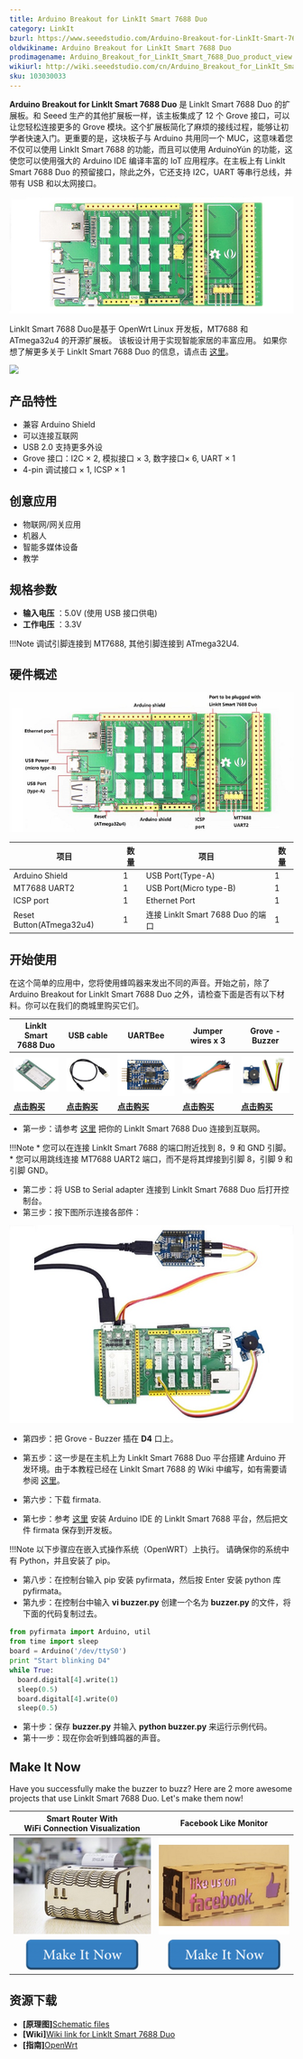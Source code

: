 ```yaml
---
title: Arduino Breakout for LinkIt Smart 7688 Duo
category: LinkIt
bzurl: https://www.seeedstudio.com/Arduino-Breakout-for-LinkIt-Smart-7688-Duo-p-2576.html
oldwikiname: Arduino Breakout for LinkIt Smart 7688 Duo
prodimagename: Arduino_Breakout_for_LinkIt_Smart_7688_Duo_product_view.jpg
wikiurl: http://wiki.seeedstudio.com/cn/Arduino_Breakout_for_LinkIt_Smart_7688_Duo
sku: 103030033
---
```



**Arduino Breakout for LinkIt Smart 7688 Duo** 是 LinkIt Smart 7688 Duo 的扩展板。和 Seeed 生产的其他扩展板一样，该主板集成了 12 个 Grove 接口，可以让您轻松连接更多的 Grove 模块。这个扩展板简化了麻烦的接线过程，能够让初学者快速入门。更重要的是，这块板子与 Arduino 共用同一个 MUC，这意味着您不仅可以使用 LinkIt Smart 7688 的功能，而且可以使用 ArduinoYún 的功能，这使您可以使用强大的 Arduino IDE 编译丰富的 IoT 应用程序。在主板上有 LinkIt Smart 7688 Duo 的预留接口，除此之外，它还支持 I2C，UART 等串行总线，并带有 USB 和以太网接口。

![](https://github.com/SeeedDocument/Arduino_Breakout_for_LinkIt_Smart_7688_Duo/raw/master/images/Arduino_Breakout_for_LinkIt_Smart_7688_Duo_product_view.jpg)

LinkIt Smart 7688 Duo是基于 OpenWrt Linux 开发板，MT7688 和 ATmega32u4 的开源扩展板。 该板设计用于实现智能家居的丰富应用。 如果你想了解更多关于 LinkIt Smart 7688 Duo 的信息，请点击 [这里](http://www.seeedstudio.com/wiki/LinkIt_Smart_7688_Duo)。

[![](https://github.com/SeeedDocument/wiki_chinese/raw/master/docs/images/click_to_buy.PNG)](https://item.taobao.com/item.htm?spm=a1z10.3-c.w4002-11172317909.17.7c809e6dpB5VGB&id=524889454698)

## 产品特性

- 兼容 Arduino Shield
- 可以连接互联网
- USB 2.0 支持更多外设
- Grove 接口：I2C × 2, 模拟接口 × 3, 数字接口× 6, UART × 1
- 4-pin 调试接口 × 1, ICSP × 1

## 创意应用

- 物联网/网关应用
- 机器人
- 智能多媒体设备
- 教学

## 规格参数

- **输入电压** ：5.0V (使用 USB 接口供电)
- **工作电压** ：3.3V

!!!Note
    调试引脚连接到 MT7688, 其他引脚连接到 ATmega32U4.

## 硬件概述

![](https://github.com/SeeedDocument/Arduino_Breakout_for_LinkIt_Smart_7688_Duo/raw/master/images/Arduino_Breakout_for_LinkIt_Smart_7688_Duo_components_with_text_1200_s.jpg)

|项目|数量|项目|数量|
|---|---|---|---|
|Arduino Shield|1|USB Port(Type-A)|1|
|MT7688 UART2|1|USB Port(Micro type-B)|1|
|ICSP port|1|Ethernet Port|1|
|Reset Button(ATmega32u4)|1|连接 LinkIt Smart 7688 Duo 的端口|1|


## 开始使用

在这个简单的应用中，您将使用蜂鸣器来发出不同的声音。开始之前，除了 Arduino Breakout for LinkIt Smart 7688 Duo 之外，请检查下面是否有以下材料。你可以在我们的商城里购买它们。

|LinkIt Smart 7688 Duo|USB cable|UARTBee |Jumper wires x 3|Grove - Buzzer
|---|---|---|---|---|
|![](https://github.com/SeeedDocument/Arduino_Breakout_for_LinkIt_Smart_7688_Duo/raw/master/images/102110017%206.jpg)|![](https://github.com/SeeedDocument/Arduino_Breakout_for_LinkIt_Smart_7688_Duo/raw/master/images/48cmUSBc.jpg)|![](https://github.com/SeeedDocument/Arduino_Breakout_for_LinkIt_Smart_7688_Duo/raw/master/images/UartSBee%20V5_01.jpg)|![](https://github.com/SeeedDocument/Arduino_Breakout_for_LinkIt_Smart_7688_Duo/raw/master/images/jw100n.jpg)|![](https://github.com/SeeedDocument/Arduino_Breakout_for_LinkIt_Smart_7688_Duo/raw/master/images/107020000%201.jpg)
|[**点击购买**](https://item.taobao.com/item.htm?spm=a1z10.3-c.w4002-11172317909.11.19ca325f3hsHgc&id=524898724024)|[**点击购买**](https://item.taobao.com/item.htm?spm=a1z10.3-c.w4002-11172317909.20.236d7a2eFXj0XP&id=45774308858)|[**点击购买**](https://item.taobao.com/item.htm?spm=a1z10.3-c.w4002-11172317909.11.273fab14FtSbos&id=45486590205)|[**点击购买**](https://item.taobao.com/item.htm?spm=a1z10.3-c.w4002-11172317909.14.7c22550dnnDU6v&id=45783422315)|[**点击购买**](https://item.taobao.com/item.htm?spm=a1z10.3-c.w4002-11172317909.10.41a783f1qVIxqP&id=520245748676)

- 第一步：请参考 [这里](http://wiki.seeedstudio.com/cn/LinkIt_Smart_7688_Duo/) 把你的 LinkIt Smart 7688 Duo 连接到互联网。

!!!Note
    * 您可以在连接 LinkIt Smart 7688 的端口附近找到 8，9 和 GND 引脚。
    * 您可以用跳线连接 MT7688 UART2 端口，而不是将其焊接到引脚 8，引脚 9 和引脚 GND。

- 第二步：将 USB to Serial adapter 连接到 LinkIt Smart 7688 Duo 后打开控制台。
- 第三步：按下图所示连接各部件：

![](https://github.com/SeeedDocument/Arduino_Breakout_for_LinkIt_Smart_7688_Duo/raw/master/images/Arduino_Breakout_for_LinkIt_Smart_7688_Duo_demo_connection_view_1200_s.jpg)

- 第四步：把 Grove - Buzzer 插在 **D4** 口上。

- 第五步：这一步是在主机上为 LinkIt Smart 7688 Duo 平台搭建 Arduino 开发环境。由于本教程已经在 LinkIt Smart 7688 的 Wiki 中编写，如有需要请参阅 [这里](http://wiki.seeedstudio.com/cn/LinkIt_Smart_7688_Duo/#arduino)。
- 第六步：下载 firmata.
- 第七步：参考 [这里](http://www.seeedstudio.com/wiki/LinkIt_Smart_7688_Duo#Installing_Arduino_programming_environment) 安装 Arduino IDE 的 LinkIt Smart 7688 平台，然后把文件 firmata 保存到开发板。

!!!Note
    以下步骤应在嵌入式操作系统（OpenWRT）上执行。 请确保你的系统中有 Python，并且安装了 pip。

- 第八步：在控制台输入 pip 安装 pyfirmata，然后按 Enter 安装 python 库 pyfirmata。
- 第九步：在控制台中输入 **vi buzzer.py** 创建一个名为 **buzzer.py** 的文件，将下面的代码复制过去。

```python
from pyfirmata import Arduino, util
from time import sleep
board = Arduino('/dev/ttyS0')
print "Start blinking D4"
while True:
  board.digital[4].write(1)
  sleep(0.5)
  board.digital[4].write(0)
  sleep(0.5)
```

- 第十步：保存 **buzzer.py** 并输入 **python buzzer.py** 来运行示例代码。
- 第十一步：现在你会听到蜂鸣器的声音。

## Make It Now
Have you successfully make the buzzer to buzz? Here are 2 more awesome projects that use LinkIt Smart 7688 Duo. Let's make them now!


|Smart Router With <br>WiFi Connection Visualization|Facebook Like Monitor|
|:---:|:---:|
|![](https://github.com/SeeedDocument/Arduino_Breakout_for_LinkIt_Smart_7688_Duo/raw/master/images/F9SCHIKIPH4SPTP.MEDIUM.jpg)|![](https://github.com/SeeedDocument/Arduino_Breakout_for_LinkIt_Smart_7688_Duo/raw/master/images/F9MQJJOIHQOBV4Q.MEDIUM.jpg)|
|[![](https://github.com/SeeedDocument/Arduino_Breakout_for_LinkIt_Smart_7688_Duo/raw/master/images/200px-Wiki_makeitnow_logo.png)](http://www.instructables.com/id/ReRouter-Make-an-Extensible-IoT-Router/)|[![](https://github.com/SeeedDocument/Arduino_Breakout_for_LinkIt_Smart_7688_Duo/raw/master/images/200px-Wiki_makeitnow_logo.png)](http://www.instructables.com/id/Facebook-Like-Monitor/)|


## 资源下载

- **[原理图]**[Schematic files](https://github.com/SeeedDocument/Arduino_Breakout_for_LinkIt_Smart_7688_Duo/raw/master/resources/Schematic_files_for_Arduino_Breakout_for_LinkIt_Smart_7688_Duo.zip)
- **[Wiki]**[Wiki link for LinkIt Smart 7688 Duo](http://www.seeedstudio.com/wiki/LinkIt_Smart_7688_Duo)
- **[指南]**[OpenWrt](http://wiki.openwrt.org/doc/howto/user.beginner)
